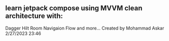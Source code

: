 ﻿## learn jetpack compose using MVVM clean architecture with:
Dagger Hilt
Room
Navigaion
Flow
and more...
Created by Mohammad Askar 
2/27/2023 23:46
